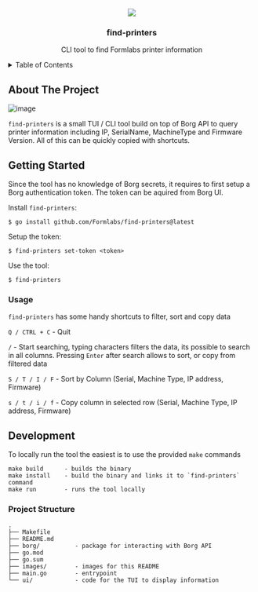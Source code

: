 <!-- PROJECT LOGO -->
<br />
<div align="center">
  <img src="https://github.com/user-attachments/assets/6a9948cc-1ab0-4ab7-be09-e2498def5cc9"/>


  <h3 align="center">find-printers</h3>

  <p align="center">
    CLI tool to find Formlabs printer information
    <br />
  </p>
</div>



<!-- TABLE OF CONTENTS -->
<details>
  <summary>Table of Contents</summary>
  <ol>
    <li>
      <a href="#about-the-project">About The Project</a>
    </li>
    <li>
      <a href="#getting-started">Getting Started</a>
      <ul>
        <li>
        <a href="#usage">Usage</a>
        </li>
      </ul>
    </li>
    <li><a href="#development">Development</a></li>
    <li><a href="#project-structure">Project Structure</a></li>
  </ol>
</details>



<!-- ABOUT THE PROJECT -->
## About The Project

![image](https://github.com/user-attachments/assets/3a210419-f1d4-4529-a94f-31552d916ee8)


`find-printers` is a small TUI / CLI tool build on top of Borg API to query printer information including IP, SerialName, MachineType and Firmware Version. All of this can be quickly copied with shortcuts.


## Getting Started

Since the tool has no knowledge of Borg secrets, it requires to first setup a Borg authentication token. The token can be aquired from Borg UI.

Install `find-printers`:
```
$ go install github.com/Formlabs/find-printers@latest
```

Setup the token:
```
$ find-printers set-token <token>
```

Use the tool:
```
$ find-printers
```

### Usage
`find-printers` has some handy shortcuts to filter, sort and copy data

`Q / CTRL + C`  - Quit

`/` - Start searching, typing characters filters the data, its possible to search in all columns. Pressing `Enter` after search allows to sort, or copy from filtered data

`S / T / I / F` - Sort by Column (Serial, Machine Type, IP address, Firmware)

`s / t / i / f` - Copy column in selected row (Serial, Machine Type, IP address, Firmware)

## Development

To locally run the tool the easiest is to use the provided `make` commands
```
make build      - builds the binary
make install    - build the binary and links it to `find-printers` command
make run        - runs the tool locally
```


### Project Structure
```
.
├── Makefile
├── README.md
├── borg/          - package for interacting with Borg API
├── go.mod
├── go.sum
├── images/        - images for this README
├── main.go        - entrypoint
└── ui/            - code for the TUI to display information
```
